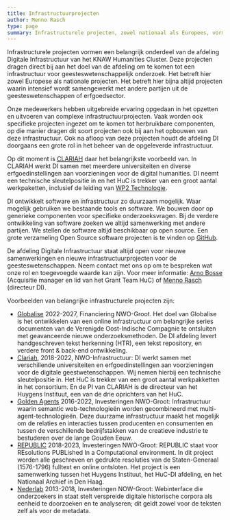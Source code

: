 ```yaml
---
title: Infrastructuurprojecten
author: Menno Rasch
type: page
summary: Infrastructurele projecten, zowel nationaal als Europees, vormen een belangrijk onderdeel van de afdeling Digitale Infrastructuur van het KNAW Humanities Cluster. Deze projecten dragen direct bij aan het doel van de afdeling om te komen tot een infrastructuur voor geesteswetenschappelijk onderzoek.
---
```

Infrastructurele projecten vormen een belangrijk onderdeel van de afdeling Digitale Infrastructuur van het KNAW Humanities Cluster. Deze projecten dragen direct bij aan het doel van de afdeling om te komen tot een infrastructuur voor geesteswetenschappelijk onderzoek. Het betreft hier zowel Europese als nationale projecten. Het betreft hier bijna altijd projecten waarin intensief wordt samengewerkt met andere partijen uit de geesteswetenschappen of erfgoedsector.

Onze medewerkers hebben uitgebreide ervaring opgedaan in het opzetten en uitvoeren van complexe infrastructuurprojecten. Vaak worden ook specifieke projecten ingezet om te komen tot herbruikbare componenten, op die manier dragen dit soort projecten ook bij aan het opbouwen van deze infrastructuur. Ook na afloop van deze projecten houdt de afdeling DI doorgaans een grote rol in het beheer van de opgeleverde infrastructuur.

Op dit moment is [CLARIAH](https://www.clariah.nl) daar het belangrijkste voorbeeld van. In CLARIAH werkt DI samen met meerdere universiteiten en diverse erfgoedinstellingen aan voorzieningen voor de digital humanities. DI neemt een technische sleutelpositie in en het HuC is trekker van een groot aantal werkpaketten, inclusief de leiding van [WP2 Technologie](https://www.clariah.nl/wp2-technology).

DI ontwikkelt software en infrastructuur zo duurzaam mogelijk. Waar mogelijk gebruiken we bestaande tools en software. We bouwen door op generieke componenten voor specifieke onderzoeksvragen. Bij de verdere ontwikkeling van software zoeken we altijd samenwerking met andere partijen. We stellen de software altijd beschikbaar op open source. Een grote verzameling Open Source software projecten is te vinden op [GitHub](https://github.com/knaw-huc). 

De afdeling Digitale Infrastructuur staat altijd open voor nieuwe samenwerkingen en nieuwe infrastructuurprojecten voor de geesteswetenschappen. Neem contact met ons op om te bespreken wat onze rol en toegevoegde waarde kan zijn. Voor meer informatie: [Arno Bosse](mailto:arno.bosse@di.huc.knaw.nl) (Acquisitie manager en lid van het Grant Team HuC) of [Menno Rasch](mailto:menno.rasch@di.huc.knaw.nl) (directeur DI).

Voorbeelden van belangrijke infrastructurele projecten zijn:

* [Globalise](https://globalise.huygens.knaw.nl) 2022-2027, Financiering NWO-Groot. Het doel van Globalise is het ontwikkelen van een online infrastructuur om belangrijke series documenten van de Verenigde Oost-Indische Compagnie te ontsluiten met geavanceerde nieuwe onderzoeksmethoden. De DI afdeling levert handgeschreven tekst herkenning (HTR), een tekst repository, en verdere front & back-end ontwikkeling.
* [Clariah](https://www.clariah.nl), 2018-2022, NWO-Infrastructuur: DI werkt samen met verschillende universiteiten en erfgoedinstellingen aan voorzieningen voor de digitale geestwetenschappen. Wij nemen hierbij een technische sleutelpositie in. Het HuC is trekker van een groot aantal werkpakketten in het consortium. En de PI van CLARIAH is de directeur van het Huygens Instituut, een van de drie oprichters van het HuC.
* [Golden Agents](https://www.goldenagents.org) 2016-2022, Investeringen NWO-Groot:
Infrastructuur waarin semantic web-technologieën worden gecombineerd met multi-agent-technologieën. Deze duurzame infrastructuur maakt het mogelijk om de relaties en interacties tussen producenten en consumenten en tussen de verschillende bedrijfstakken van de creatieve industrie te bestuderen over de lange Gouden Eeuw.
* [REPUBLIC](https://republic.huygens.knaw.nl) 2018-2023, Investeringen NWO-Groot: REPUBLIC staat voor REsolutions PUBLished In a Computational environment. In dit project worden alle geschreven en gedrukte resoluties van de Staten-Generaal (1576-1796) fulltext en online ontsloten. Het project is een samenwerking tussen het Huygens Instituut, het HuC-DI afdeling, en het Nationaal Archief in Den Haag.
* [Nederlab](https://www.nederlab.nl/) 2013-2018, Investeringen NOW-Groot:
Webinterface die onderzoekers in staat stelt verspreide digitale historische corpora als eenheid te doorzoeken en te analyseren; dit geldt zowel voor de teksten zelf als voor de metadata.